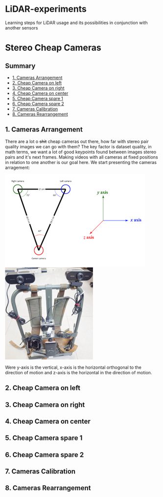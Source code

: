 # LiDAR-experiments
Learning steps for LiDAR usage and its possibilities in conjunction with another sensors

# Stereo Cheap Cameras

## Summary

* [1. Cameras Arrangement](#section-1)
* [2. Cheap Camera on left](#section-2)
* [3. Cheap Camera on right](#section-3)
* [4. Cheap Camera on center](#section-4)
* [5. Cheap Camera spare 1](#section-5)
* [6. Cheap Camera spare 2](#section-6)
* [7. Cameras Calibration](#section-7)
* [8. Cameras Rearrangement](#section-8)

## <a name="section-1"></a> 1. Cameras Arrangement

There are a lot o ~~shit~~ cheap cameras out there, how far with stereo pair quality images we can go with them? The key factor is dataset quality, in math terms, we want a lot of good keypoints found between images stereo pairs and it's next frames. Making videos with all cameras at fixed positions in relation to one another is our goal here. We start presenting the cameras arragement:

<p float="left">
<img src="imgs/arrangement.png" height="300">
<img src="imgs/setup-04.png"  height="300">
</p>

Were y-axis is the vertical, x-axis is the horizontal orthogonal to the direction of motion and z-axis is the horizontal in the direction of motion.

## <a name="section-2"></a> 2. Cheap Camera on left

## <a name="section-3"></a> 3. Cheap Camera on right

## <a name="section-4"></a> 4. Cheap Camera on center

## <a name="section-5"></a> 5. Cheap Camera spare 1

## <a name="section-6"></a> 6. Cheap Camera spare 2

## <a name="section-7"></a> 7. Cameras Calibration

## <a name="section-8"></a> 8. Cameras Rearrangement
